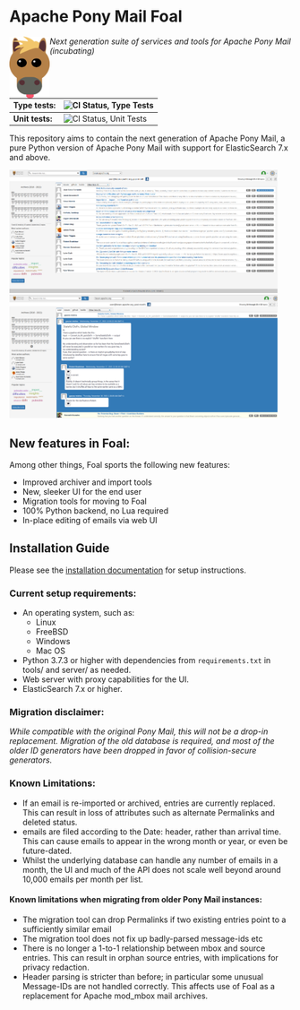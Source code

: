 # Apache Pony Mail Foal
<img src="https://github.com/apache/incubator-ponymail-foal/blob/master/webui/images/foal.png" width="72" align="left"/>

_Next generation suite of services and tools for Apache Pony Mail (incubating)_

| Type tests: | ![CI Status, Type Tests](https://img.shields.io/github/workflow/status/apache/incubator-ponymail-foal/Foal%20Type%20Tests?style=plastic) |
|-----|-------|
| **Unit tests:** | ![CI Status, Unit Tests](https://img.shields.io/github/workflow/status/apache/incubator-ponymail-foal/Unit%20Tests?style=plastic) |


This repository aims to contain the next generation of Apache Pony Mail,
a pure Python version of Apache Pony Mail with support for ElasticSearch 
7.x and above.

<img src="https://github.com/apache/incubator-ponymail-foal/blob/master/webui/images/foal-demo1.png" style="width: 95%"/>

<img src="https://github.com/apache/incubator-ponymail-foal/blob/master/webui/images/foal-demo2.png" style="width: 95%"/>


## New features in Foal:
Among other things, Foal sports the following new features:

* Improved archiver and import tools
* New, sleeker UI for the end user
* Migration tools for moving to Foal
* 100% Python backend, no Lua required
* In-place editing of emails via web UI

## Installation Guide
Please see the [installation documentation](INSTALL.md) for setup instructions.

### Current setup requirements:

* An operating system, such as:
  * Linux
  * FreeBSD
  * Windows
  * Mac OS
* Python 3.7.3 or higher with dependencies from `requirements.txt` in tools/ and server/ as needed.
* Web server with proxy capabilities for the UI.
* ElasticSearch 7.x or higher.


### Migration disclaimer:
_While compatible with the original Pony Mail, this will not be a drop-in replacement.
Migration of the old database is required, and most of the older ID generators have 
been dropped in favor of collision-secure generators._

### Known Limitations:
* If an email is re-imported or archived, entries are currently replaced.
 This can result in loss of attributes such as alternate Permalinks and deleted status.
* emails are filed according to the Date: header, rather than arrival time.
 This can cause emails to appear in the wrong month or year, or even be future-dated.
* Whilst the underlying database can handle any number of emails in a month,
 the UI and much of the API does not scale well beyond around 10,000 emails per month per list.

#### Known limitations when migrating from older Pony Mail instances:
* The migration tool can drop Permalinks if two existing entries point to a sufficiently similar email
* The migration tool does not fix up badly-parsed message-ids etc
* There is no longer a 1-to-1 relationship between mbox and source entries.
  This can result in orphan source entries, with implications for privacy redaction.
* Header parsing is stricter than before; in particular some unusual Message-IDs are not handled correctly.
  This affects use of Foal as a replacement for Apache mod_mbox mail archives.

